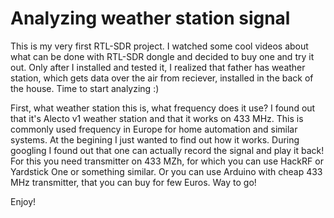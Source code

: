 # Analyzing weather station signal


This is my very first RTL-SDR project. I watched some cool videos about what can be done with RTL-SDR dongle and decided to buy one and try it out. Only after I installed and tested it, I realized that father has weather station, which gets data over the air from reciever, installed in the back of the house. Time to start analyzing :)

First, what weather station this is, what frequency does it use? I found out that it's Alecto v1 weather station and that it works on 433 MHz. This is commonly used frequency in Europe for home automation and similar systems. At the begining I just wanted to find out how it works. During googling I found out that one can actually record the signal and play it back! For this you need transmitter on 433 MZh, for which you can use HackRF or Yardstick One or something similar. Or you can use Arduino with cheap 433 MHz transmitter, that you can buy for few Euros. Way to go!

Enjoy!
